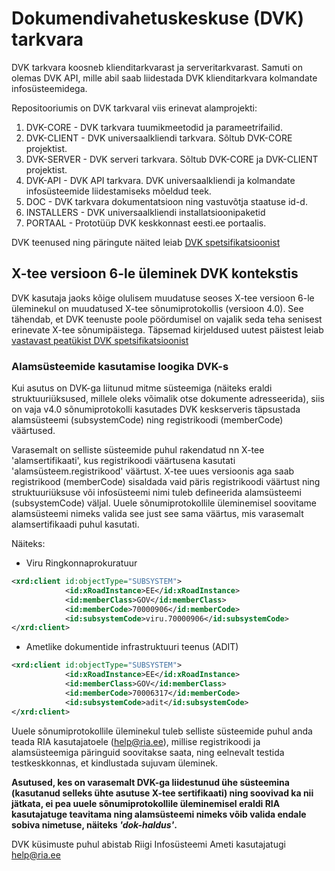 # Dokumendivahetuskeskuse (DVK) tarkvara

DVK tarkvara koosneb klienditarkvarast ja serveritarkvarast. Samuti on olemas DVK API, mille abil saab liidestada DVK klienditarkvara kolmandate infosüsteemidega.

Repositooriumis on DVK tarkvaral viis erinevat alamprojekti:
 1. DVK-CORE - DVK tarkvara tuumikmeetodid ja parameetrifailid.
 2. DVK-CLIENT - DVK universaalkliendi tarkvara. Sõltub DVK-CORE projektist.
 3. DVK-SERVER - DVK serveri tarkvara. Sõltub DVK-CORE ja DVK-CLIENT projektist.
 4. DVK-API - DVK API tarkvara. DVK universaalkliendi ja kolmandate infosüsteemide liidestamiseks mõeldud teek.
 5. DOC - DVK tarkvara dokumentatsioon ning vastuvõtja staatuse id-d.
 6. INSTALLERS - DVK universaalkliendi installatsioonipaketid
 7. PORTAAL - Prototüüp DVK keskkonnast eesti.ee portaalis. 

DVK teenused ning päringute näited leiab [DVK spetsifikatsioonist](doc/DVKspek.md)

## X-tee versioon 6-le üleminek DVK kontekstis

DVK kasutaja jaoks kõige olulisem muudatuse seoses X-tee versioon 6-le üleminekul on muudatused X-tee sõnumiprotokollis (versioon 4.0). See tähendab, et DVK teenuste poole pöördumisel on vajalik seda teha senisest erinevate X-tee sõnumipäistega.
Täpsemad kirjeldused uutest päistest leiab [vastavast peatükist DVK spetsifikatsioonist](doc/DVKspek.md#x-tee-sõnumiprotokoll-versioon-40)


### Alamsüsteemide kasutamise loogika DVK-s

Kui asutus on DVK-ga liitunud mitme süsteemiga (näiteks eraldi struktuuriüksused, millele oleks võimalik otse dokumente adresseerida), siis on vaja v4.0 sõnumiprotokolli kasutades DVK keskserveris täpsustada alamsüsteemi (subsystemCode) ning registrikoodi (memberCode) väärtused. 

Varasemalt on selliste süsteemide puhul rakendatud nn X-tee 'alamsertifikaati', kus registrikoodi väärtusena kasutati 'alamsüsteem.registrikood' väärtust. X-tee uues versioonis aga saab registrikood (memberCode) sisaldada vaid päris registrikoodi väärtust ning struktuuriüksuse või infosüsteemi nimi tuleb defineerida alamsüsteemi (subsystemCode) väljal. Uuele sõnumiprotokollile üleminemisel soovitame alamsüsteemi nimeks valida see just see sama väärtus, mis varasemalt alamsertifikaadi puhul kasutati.   

Näiteks: <br>
- Viru Ringkonnaprokuratuur
```xml
<xrd:client id:objectType="SUBSYSTEM">
            <id:xRoadInstance>EE</id:xRoadInstance>
            <id:memberClass>GOV</id:memberClass>
            <id:memberCode>70000906</id:memberCode>
            <id:subsystemCode>viru.70000906</id:subsystemCode>
</xrd:client>
``` 

- Ametlike dokumentide infrastruktuuri teenus (ADIT)
```xml
<xrd:client id:objectType="SUBSYSTEM">
            <id:xRoadInstance>EE</id:xRoadInstance>
            <id:memberClass>GOV</id:memberClass>
            <id:memberCode>70006317</id:memberCode>
            <id:subsystemCode>adit</id:subsystemCode>
</xrd:client>
```  

Uuele sõnumiprotokollile üleminekul tuleb selliste süsteemide puhul anda teada RIA kasutajatoele (help@ria.ee), millise registrikoodi ja alamsüsteemiga päringuid soovitakse saata, ning eelnevalt testida testkeskkonnas, et kindlustada sujuvam üleminek. 

**Asutused, kes on varasemalt DVK-ga liidestunud ühe süsteemina (kasutanud selleks ühte asutuse X-tee sertifikaati) ning soovivad ka nii jätkata, ei pea uuele sõnumiprotokollile üleminemisel eraldi RIA kasutajatuge teavitama ning alamsüsteemi nimeks võib valida endale sobiva nimetuse, näiteks _'dok-haldus'_.**



DVK küsimuste puhul abistab Riigi Infosüsteemi Ameti kasutajatugi help@ria.ee
